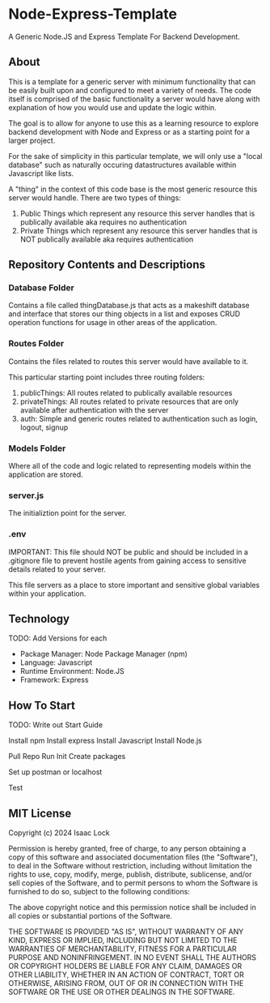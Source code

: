 # Node-Express-Template
A Generic Node.JS and Express Template For Backend Development.

## About
This is a template for a generic server with minimum functionality that can be easily built upon and configured to meet a variety of needs. The code itself is comprised of the basic functionality a server would have along with explanation of how you would use and update the logic within.

The goal is to allow for anyone to use this as a learning resource to explore backend development with Node and Express or as a starting point for a larger project.

For the sake of simplicity in this particular template, we will only use a "local database" such as naturally occuring datastructures available within Javascript like lists.

A "thing" in the context of this code base is the most generic resource this server would handle. There are two types of things:
1. Public Things which represent any resource this server handles that is publically available aka requires no authentication
2. Private Things which represent any resource this server handles that is NOT publically available aka requires authentication

## Repository Contents and Descriptions

### Database Folder

Contains a file called thingDatabase.js that acts as a makeshift database and interface that stores our thing objects in a list and exposes CRUD operation functions for usage in other areas of the application.

### Routes Folder

Contains the files related to routes this server would have available to it.

This particular starting point includes three routing folders:
1. publicThings: All routes related to publically available resources
2. privateThings: All routes related to private resources that are only available after authentication with the server
3. auth: Simple and generic routes related to authentication such as login, logout, signup

### Models Folder

Where all of the code and logic related to representing models within the application are stored.

### server.js

The initializtion point for the server.

### .env

IMPORTANT: This file should NOT be public and should be included in a .gitignore file to prevent hostile agents from gaining access to sensitive details related to your server.

This file servers as a place to store important and sensitive global variables within your application. 

## Technology

TODO: Add Versions for each

- Package Manager: Node Package Manager (npm)
- Language: Javascript
- Runtime Environment: Node.JS
- Framework: Express

## How To Start

TODO: Write out Start Guide

Install npm
Install express
Install Javascript
Install Node.js

Pull Repo
Run Init
Create packages

Set up postman or localhost

Test

## MIT License

Copyright (c) 2024 Isaac Lock

Permission is hereby granted, free of charge, to any person obtaining a copy
of this software and associated documentation files (the "Software"), to deal
in the Software without restriction, including without limitation the rights
to use, copy, modify, merge, publish, distribute, sublicense, and/or sell
copies of the Software, and to permit persons to whom the Software is
furnished to do so, subject to the following conditions:

The above copyright notice and this permission notice shall be included in all
copies or substantial portions of the Software.

THE SOFTWARE IS PROVIDED "AS IS", WITHOUT WARRANTY OF ANY KIND, EXPRESS OR
IMPLIED, INCLUDING BUT NOT LIMITED TO THE WARRANTIES OF MERCHANTABILITY,
FITNESS FOR A PARTICULAR PURPOSE AND NONINFRINGEMENT. IN NO EVENT SHALL THE
AUTHORS OR COPYRIGHT HOLDERS BE LIABLE FOR ANY CLAIM, DAMAGES OR OTHER
LIABILITY, WHETHER IN AN ACTION OF CONTRACT, TORT OR OTHERWISE, ARISING FROM,
OUT OF OR IN CONNECTION WITH THE SOFTWARE OR THE USE OR OTHER DEALINGS IN THE
SOFTWARE.
